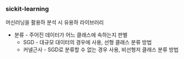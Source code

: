 ### sickit-learning
머신러닝을 활용하 분석 시 유용하 라이브러리

* 분류 - 주어진 데이터가 어느 클래스에 속하는지 판별
   * SGD - 대규모 대이터의 경우에 사용, 선형 클래스 분류 방법
   * 커넬근사 - SGD로 분류할 수 없는 경우 사용, 비선형저 클래스 분류 방법
   
